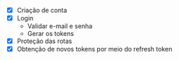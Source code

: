 - [x] Criação de conta
- [x] Login
  - Validar e-mail e senha
  - Gerar os tokens
- [x] Proteção das rotas
- [x] Obtenção de novos tokens por meio do refresh token
